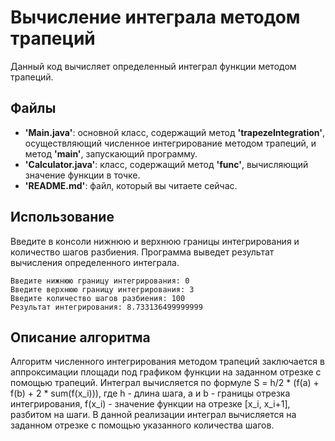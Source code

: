 # **Вычисление интеграла методом трапеций**

Данный код вычисляет определенный интеграл функции методом трапеций.

## **Файлы**
* **'Main.java'**: основной класс, содержащий метод **'trapezeIntegration'**, осуществляющий численное интегрирование 
методом трапеций, и метод **'main'**, запускающий программу.
* **'Calculator.java'**: класс, содержащий метод **'func'**, вычисляющий значение функции в точке.
* **'README.md'**: файл, который вы читаете сейчас.

## **Использование**
Введите в консоли нижнюю и верхнюю границы интегрирования и количество шагов разбиения. Программа выведет результат вычисления определенного интеграла.

```Пример:
Введите нижнюю границу интегрирования: 0
Введите верхнюю границу интегрирования: 3
Введите количество шагов разбиения: 100
Результат интегрирования: 8.733136499999999
```

## **Описание алгоритма**
Алгоритм численного интегрирования методом трапеций заключается в аппроксимации площади под графиком функции на 
заданном отрезке с помощью трапеций. Интеграл вычисляется по формуле S = h/2 * (f(a) + f(b) + 2 * sum(f(x_i))), 
где h - длина шага, a и b - границы отрезка интегрирования, f(x_i) - значение функции на отрезке [x_i, x_i+1], 
разбитом на шаги. В данной реализации интеграл вычисляется на заданном отрезке с помощью указанного количества шагов.